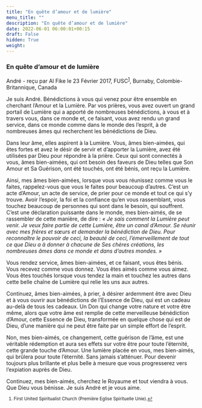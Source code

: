 ```yaml
---
title: "En quête d’amour et de lumière"
menu_title: ""
description: "En quête d’amour et de lumière"
date: 2022-06-01 06:00:01+00:15
draft: False
hidden: True
weight:
---
```

### En quête d’amour et de lumière

André - reçu par Al Fike le 23 Février 2017, FUSC<sup id=”a1”>[1](#f1)</sup>, Burnaby, Colombie-Britannique, Canada

Je suis André. Bénédictions à vous qui venez pour être ensemble en cherchant l’Amour et la Lumière. Par vos prières, vous avez ouvert un grand portail de Lumière qui a apporté de nombreuses bénédictions, à vous et à travers vous, dans ce monde et, ce faisant, vous avez rendu un grand service, dans ce monde comme dans le monde des l’esprit, à de nombreuses âmes qui recherchent les bénédictions de Dieu.

Dans leur âme, elles aspirent à la Lumière. Vous, âmes bien-aimées, qui êtes fortes et avez le désir de servir et d’apporter la Lumière, avez été utilisées par Dieu pour répondre à la prière. Ceux qui sont connectés à vous, âmes bien-aimées, qui ont besoin des faveurs de Dieu telles que Son Amour et Sa Guérison, ont été touchés, ont été bénis, ont reçu la Lumière.

Ainsi, mes âmes bien-aimées, lorsque vous vous réunissez comme vous le faites, rappelez-vous que vous le faites pour beaucoup d’autres. C’est un acte d’Amour, un acte de service, de prier pour ce monde et tout ce qui s’y trouve. Avoir l’espoir, la foi et la confiance qu’en vous rassemblant, vous touchez beaucoup de personnes qui sont dans le besoin, qui souffrent. C’est une déclaration puissante dans le monde, mes bien-aimés, de se rassembler de cette manière, de dire : *« Je sais comment la Lumière peut venir. Je veux faire partie de cette Lumière, être un canal d’Amour. Se réunir avec mes frères et sœurs et demander la bénédiction de Dieu. Pour reconnaître le pouvoir de ceci, la beauté de ceci, l’émerveillement de tout ce que Dieu a à donner à chacune de Ses chères créations, les nombreuses âmes dans ce monde et dans d’autres mondes. »*

Vous rendez service, âmes bien-aimées, et ce faisant, vous êtes bénis. Vous recevez comme vous donnez. Vous êtes aimés comme vous aimez. Vous êtes touchés lorsque vous tendez la main et touchez les autres dans cette belle chaîne de Lumière qui relie les uns aux autres.

Continuez, âmes bien-aimées, à prier, à désirer ardemment être avec Dieu et à vous ouvrir aux bénédictions de l’Essence de Dieu, qui est un cadeau au-delà de tous les cadeaux. Un Don qui change votre nature et votre être même, alors que votre âme est remplie de cette merveilleuse bénédiction d’Amour, cette Essence de Dieu, transformée en quelque chose qui est de Dieu, d’une manière qui ne peut être faite par un simple effort de l’esprit.

Non, mes bien-aimés, ce changement, cette guérison de l’âme, est une véritable rédemption et aura ses effets sur votre être pour toute l’éternité, cette grande touche d’Amour. Une lumière placée en vous, mes bien-aimés, qui brûlera pour toute l’éternité. Sans jamais s’atténuer. Pour devenir toujours plus brillante et plus belle à mesure que vous progresserez vers l’expiation auprès de Dieu.

Continuez, mes bien-aimés, cherchez le Royaume et tout viendra à vous. Que Dieu vous bénisse. Je suis André et je vous aime.
<small>

1. <large id=”f1”> First United Spiritualist Church (Première Eglise Spirituelle Unie).[↩](#a1)
